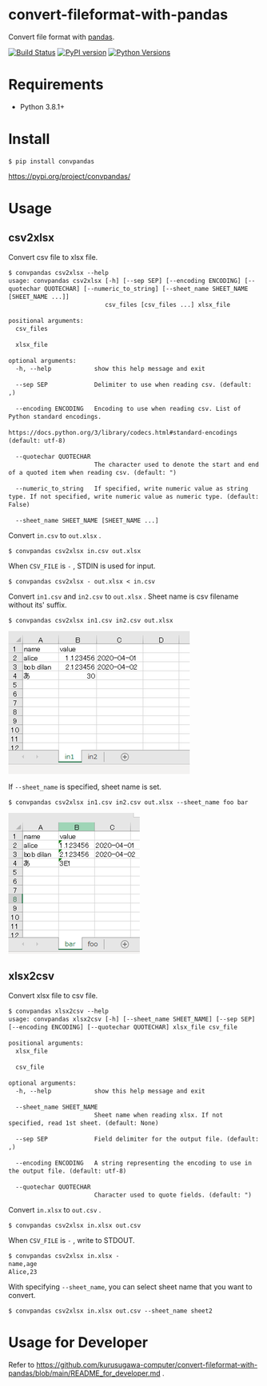 # convert-fileformat-with-pandas
Convert file format with [pandas](https://pandas.pydata.org/).

[![Build Status](https://travis-ci.org/kurusugawa-computer/convpandas.svg?branch=master)](https://travis-ci.org/kurusugawa-computer/convpandas)
[![PyPI version](https://badge.fury.io/py/convpandas.svg)](https://badge.fury.io/py/convpandas)
[![Python Versions](https://img.shields.io/pypi/pyversions/convpandas.svg)](https://pypi.org/project/convpandas/)

# Requirements
* Python 3.8.1+

# Install

```
$ pip install convpandas
```

https://pypi.org/project/convpandas/


# Usage

## csv2xlsx
Convert csv file to xlsx file.

```
$ convpandas csv2xlsx --help
usage: convpandas csv2xlsx [-h] [--sep SEP] [--encoding ENCODING] [--quotechar QUOTECHAR] [--numeric_to_string] [--sheet_name SHEET_NAME [SHEET_NAME ...]]
                           csv_files [csv_files ...] xlsx_file

positional arguments:
  csv_files

  xlsx_file

optional arguments:
  -h, --help            show this help message and exit

  --sep SEP             Delimiter to use when reading csv. (default: ,)

  --encoding ENCODING   Encoding to use when reading csv. List of Python standard encodings.
                        https://docs.python.org/3/library/codecs.html#standard-encodings (default: utf-8)

  --quotechar QUOTECHAR
                        The character used to denote the start and end of a quoted item when reading csv. (default: ")

  --numeric_to_string   If specified, write numeric value as string type. If not specified, write numeric value as numeric type. (default: False)

  --sheet_name SHEET_NAME [SHEET_NAME ...]
```


Convert `in.csv` to `out.xlsx` .

```
$ convpandas csv2xlsx in.csv out.xlsx
```


When `CSV_FILE` is `-` , STDIN is used for input. 

```
$ convpandas csv2xlsx - out.xlsx < in.csv
```

Convert `in1.csv` and `in2.csv` to `out.xlsx` . Sheet name is csv filename without its' suffix.  

```
$ convpandas csv2xlsx in1.csv in2.csv out.xlsx
```

![](docs/img/output_xlsx_file_from_multiple_csv.png)

If `--sheet_name` is specified, sheet name is set.

```
$ convpandas csv2xlsx in1.csv in2.csv out.xlsx --sheet_name foo bar
```

![](docs/img/output_xlsx_file_from_multiple_csv2.png)

## xlsx2csv
Convert xlsx file to csv file.

```
$ convpandas xlsx2csv --help
usage: convpandas xlsx2csv [-h] [--sheet_name SHEET_NAME] [--sep SEP] [--encoding ENCODING] [--quotechar QUOTECHAR] xlsx_file csv_file

positional arguments:
  xlsx_file

  csv_file

optional arguments:
  -h, --help            show this help message and exit

  --sheet_name SHEET_NAME
                        Sheet name when reading xlsx. If not specified, read 1st sheet. (default: None)

  --sep SEP             Field delimiter for the output file. (default: ,)

  --encoding ENCODING   A string representing the encoding to use in the output file. (default: utf-8)

  --quotechar QUOTECHAR
                        Character used to quote fields. (default: ")
```


Convert `in.xlsx` to `out.csv` .

```
$ convpandas csv2xlsx in.xlsx out.csv
```


When `CSV_FILE` is `-` , write to STDOUT. 

```
$ convpandas csv2xlsx in.xlsx -
name,age
Alice,23
```

With specifying `--sheet_name`, you can select sheet name that you want to convert.

```
$ convpandas csv2xlsx in.xlsx out.csv --sheet_name sheet2
```


# Usage for Developer
Refer to https://github.com/kurusugawa-computer/convert-fileformat-with-pandas/blob/main/README_for_developer.md .
